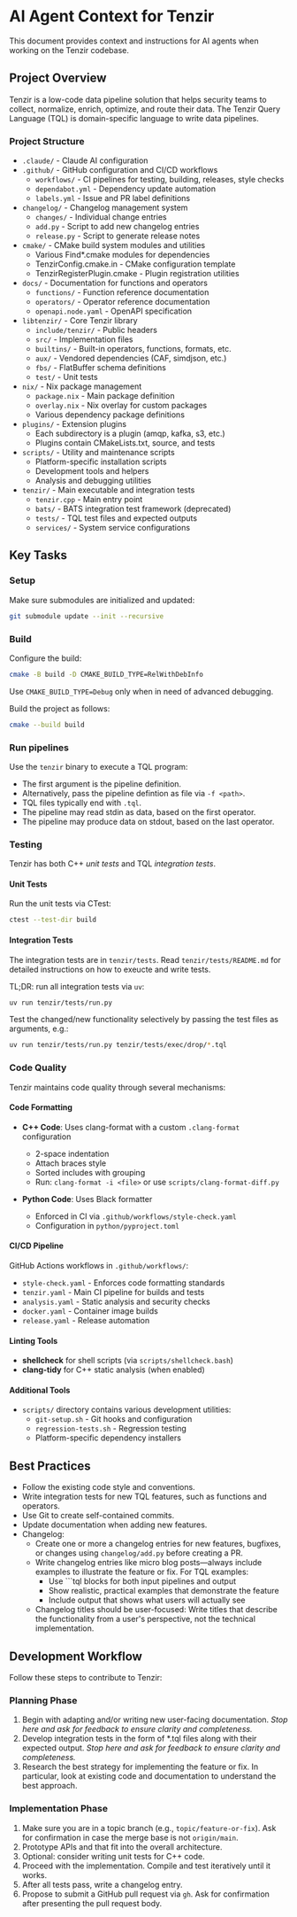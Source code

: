 # AI Agent Context for Tenzir

This document provides context and instructions for AI agents when working on
the Tenzir codebase.

## Project Overview

Tenzir is a low-code data pipeline solution that helps security teams to
collect, normalize, enrich, optimize, and route their data. The Tenzir Query
Language (TQL) is domain-specific language to write data pipelines.

### Project Structure

- `.claude/` - Claude AI configuration
- `.github/` - GitHub configuration and CI/CD workflows
  - `workflows/` - CI pipelines for testing, building, releases, style checks
  - `dependabot.yml` - Dependency update automation
  - `labels.yml` - Issue and PR label definitions
- `changelog/` - Changelog management system
  - `changes/` - Individual change entries
  - `add.py` - Script to add new changelog entries
  - `release.py` - Script to generate release notes
- `cmake/` - CMake build system modules and utilities
  - Various Find*.cmake modules for dependencies
  - TenzirConfig.cmake.in - CMake configuration template
  - TenzirRegisterPlugin.cmake - Plugin registration utilities
- `docs/` - Documentation for functions and operators
  - `functions/` - Function reference documentation
  - `operators/` - Operator reference documentation
  - `openapi.node.yaml` - OpenAPI specification
- `libtenzir/` - Core Tenzir library
  - `include/tenzir/` - Public headers
  - `src/` - Implementation files
  - `builtins/` - Built-in operators, functions, formats, etc.
  - `aux/` - Vendored dependencies (CAF, simdjson, etc.)
  - `fbs/` - FlatBuffer schema definitions
  - `test/` - Unit tests
- `nix/` - Nix package management
  - `package.nix` - Main package definition
  - `overlay.nix` - Nix overlay for custom packages
  - Various dependency package definitions
- `plugins/` - Extension plugins
  - Each subdirectory is a plugin (amqp, kafka, s3, etc.)
  - Plugins contain CMakeLists.txt, source, and tests
- `scripts/` - Utility and maintenance scripts
  - Platform-specific installation scripts
  - Development tools and helpers
  - Analysis and debugging utilities
- `tenzir/` - Main executable and integration tests
  - `tenzir.cpp` - Main entry point
  - `bats/` - BATS integration test framework (deprecated)
  - `tests/` - TQL test files and expected outputs
  - `services/` - System service configurations

## Key Tasks

### Setup

Make sure submodules are initialized and updated:

```sh
git submodule update --init --recursive
```

### Build

Configure the build:

```sh
cmake -B build -D CMAKE_BUILD_TYPE=RelWithDebInfo
```

Use `CMAKE_BUILD_TYPE=Debug` only when in need of advanced debugging.

Build the project as follows:

```bash
cmake --build build
```

### Run pipelines

Use the `tenzir` binary to execute a TQL program:

- The first argument is the pipeline definition.
- Alternatively, pass the pipeline defintion as file via `-f <path>`.
- TQL files typically end with `.tql`.
- The pipeline may read stdin as data, based on the first operator.
- The pipeline may produce data on stdout, based on the last operator.

### Testing

Tenzir has both C++ *unit tests* and TQL *integration tests*.

#### Unit Tests

Run the unit tests via CTest:

```sh
ctest --test-dir build
```

#### Integration Tests

The integration tests are in `tenzir/tests`. Read `tenzir/tests/README.md` for
detailed instructions on how to exeucte and write tests.

TL;DR: run all integration tests via `uv`:

```sh
uv run tenzir/tests/run.py
```

Test the changed/new functionality selectively by passing the test files as
arguments, e.g.:

```sh
uv run tenzir/tests/run.py tenzir/tests/exec/drop/*.tql
```

### Code Quality

Tenzir maintains code quality through several mechanisms:

#### Code Formatting

- **C++ Code**: Uses clang-format with a custom `.clang-format` configuration
  - 2-space indentation
  - Attach braces style
  - Sorted includes with grouping
  - Run: `clang-format -i <file>` or use `scripts/clang-format-diff.py`

- **Python Code**: Uses Black formatter
  - Enforced in CI via `.github/workflows/style-check.yaml`
  - Configuration in `python/pyproject.toml`

#### CI/CD Pipeline

GitHub Actions workflows in `.github/workflows/`:

- `style-check.yaml` - Enforces code formatting standards
- `tenzir.yaml` - Main CI pipeline for builds and tests
- `analysis.yaml` - Static analysis and security checks
- `docker.yaml` - Container image builds
- `release.yaml` - Release automation

#### Linting Tools

- **shellcheck** for shell scripts (via `scripts/shellcheck.bash`)
- **clang-tidy** for C++ static analysis (when enabled)

#### Additional Tools

- `scripts/` directory contains various development utilities:
  - `git-setup.sh` - Git hooks and configuration
  - `regression-tests.sh` - Regression testing
  - Platform-specific dependency installers

## Best Practices

- Follow the existing code style and conventions.
- Write integration tests for new TQL features, such as functions and
  operators.
- Use Git to create self-contained commits.
- Update documentation when adding new features.
- Changelog:
  - Create one or more a changelog entries for new features, bugfixes, or changes
    using `changelog/add.py` before creating a PR.
  - Write changelog entries like micro blog posts—always include examples to
    illustrate the feature or fix. For TQL examples:
    - Use ```tql blocks for both input pipelines and output
    - Show realistic, practical examples that demonstrate the feature
    - Include output that shows what users will actually see
  - Changelog titles should be user-focused: Write titles that describe the
    functionality from a user's perspective, not the technical implementation.

## Development Workflow

Follow these steps to contribute to Tenzir:

### Planning Phase

1. Begin with adapting and/or writing new user-facing documentation.
   *Stop here and ask for feedback to ensure clarity and completeness.*
2. Develop integration tests in the form of *.tql files along with their
   expected output.
   *Stop here and ask for feedback to ensure clarity and completeness.*
3. Research the best strategy for implementing the feature or fix. In
   particular, look at existing code and documentation to understand the best
   approach.

### Implementation Phase

1. Make sure you are in a topic branch (e.g., `topic/feature-or-fix`).
   Ask for confirmation in case the merge base is not `origin/main`.
2. Prototype APIs and that fit into the overall architecture.
3. Optional: consider writing unit tests for C++ code.
4. Proceed with the implementation. Compile and test iteratively until it works.
5. After all tests pass, write a changelog entry.
6. Propose to submit a GitHub pull request via `gh`.
   Ask for confirmation after presenting the pull request body.
